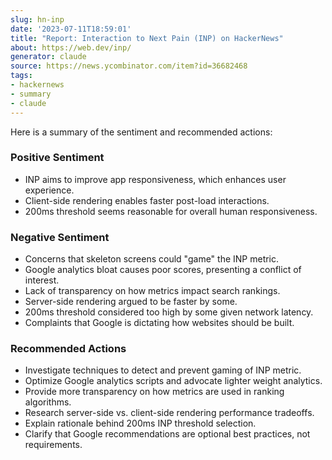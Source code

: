 ```yaml
---
slug: hn-inp
date: '2023-07-11T18:59:01'
title: "Report: Interaction to Next Pain (INP) on HackerNews"
about: https://web.dev/inp/
generator: claude
source: https://news.ycombinator.com/item?id=36682468
tags:
- hackernews
- summary
- claude
---
```


Here is a summary of the sentiment and recommended actions:

### Positive Sentiment

- INP aims to improve app responsiveness, which enhances user experience.
- Client-side rendering enables faster post-load interactions.
- 200ms threshold seems reasonable for overall human responsiveness.

### Negative Sentiment 

- Concerns that skeleton screens could "game" the INP metric.
- Google analytics bloat causes poor scores, presenting a conflict of interest.
- Lack of transparency on how metrics impact search rankings. 
- Server-side rendering argued to be faster by some.
- 200ms threshold considered too high by some given network latency.
- Complaints that Google is dictating how websites should be built.

### Recommended Actions

- Investigate techniques to detect and prevent gaming of INP metric.
- Optimize Google analytics scripts and advocate lighter weight analytics. 
- Provide more transparency on how metrics are used in ranking algorithms.
- Research server-side vs. client-side rendering performance tradeoffs.
- Explain rationale behind 200ms INP threshold selection. 
- Clarify that Google recommendations are optional best practices, not requirements.